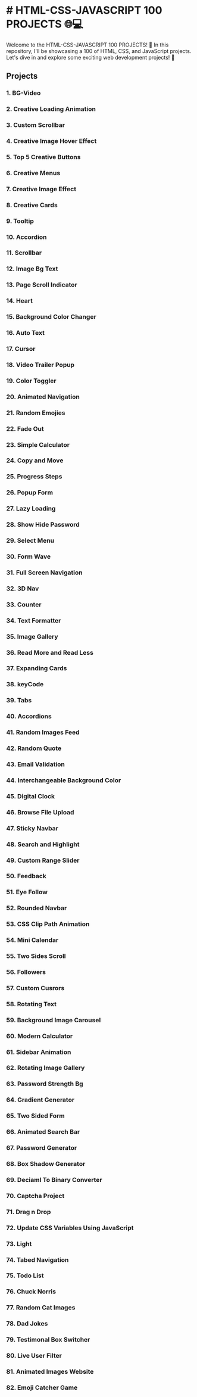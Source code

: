 # # HTML-CSS-JAVASCRIPT 100 PROJECTS 🌐💻

Welcome to the HTML-CSS-JAVASCRIPT 100 PROJECTS! 🎉 In this repository, I'll be showcasing a 100 of HTML, CSS, and JavaScript projects. Let's dive in and explore some exciting web development projects! 🚀

## Projects

### 1. BG-Video

### 2. Creative Loading Animation

### 3. Custom Scrollbar

### 4. Creative Image Hover Effect

### 5. Top 5 Creative Buttons

### 6. Creative Menus

### 7. Creative Image Effect

### 8. Creative Cards

### 9. Tooltip

### 10. Accordion

### 11. Scrollbar

### 12. Image Bg Text

### 13. Page Scroll Indicator

### 14. Heart

### 15. Background Color Changer

### 16. Auto Text

### 17. Cursor

### 18. Video Trailer Popup

### 19. Color Toggler

### 20. Animated Navigation

### 21. Random Emojies

### 22. Fade Out

### 23. Simple Calculator

### 24. Copy and Move

### 25. Progress Steps

### 26. Popup Form

### 27. Lazy Loading

### 28. Show Hide Password

### 29. Select Menu

### 30. Form Wave

### 31. Full Screen Navigation

### 32. 3D Nav

### 33. Counter

### 34. Text Formatter

### 35. Image Gallery

### 36. Read More and Read Less

### 37. Expanding Cards

### 38. keyCode

### 39. Tabs

### 40. Accordions

### 41. Random Images Feed

### 42. Random Quote

### 43. Email Validation

### 44. Interchangeable Background Color

### 45. Digital Clock

### 46. Browse File Upload

### 47. Sticky Navbar

### 48. Search and Highlight

### 49. Custom Range Slider

### 50. Feedback

### 51. Eye Follow

### 52. Rounded Navbar

### 53. CSS Clip Path Animation

### 54. Mini Calendar

### 55. Two Sides Scroll

### 56. Followers

### 57. Custom Cusrors

### 58. Rotating Text

### 59. Background Image Carousel

### 60. Modern Calculator

### 61. Sidebar Animation

### 62. Rotating Image Gallery

### 63. Password Strength Bg

### 64. Gradient Generator

### 65. Two Sided Form

### 66. Animated Search Bar

### 67. Password Generator

### 68. Box Shadow Generator

### 69. Deciaml To Binary Converter

### 70. Captcha Project

### 71. Drag n Drop

### 72. Update CSS Variables Using JavaScript

### 73. Light

### 74. Tabed Navigation

### 75. Todo List

### 76. Chuck Norris

### 77. Random Cat Images

### 78. Dad Jokes

### 79. Testimonal Box Switcher

### 80. Live User Filter

### 81. Animated Images Website

### 82. Emoji Catcher Game